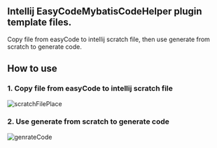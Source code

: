 ## Intellij EasyCodeMybatisCodeHelper plugin template files.

Copy file from easyCode to intellij scratch file, then use generate from scratch to generate code.

## How to use

### 1. Copy file from easyCode to intellij scratch file

![scratchFilePlace](https://raw.githubusercontent.com/gejun123456/EasyCodeMybatisCodeHelperTemplates/master/pic/scratchFilePlace.png)

### 2. Use generate from scratch to generate code
![genrateCode](https://raw.githubusercontent.com/gejun123456/EasyCodeMybatisCodeHelperTemplates/master/pic/generateFromScratchFile.png)
